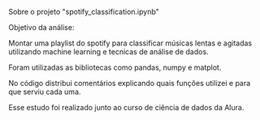 Sobre o projeto "spotify_classification.ipynb"

Objetivo da análise:

Montar uma playlist do spotify para classificar músicas lentas e agitadas utilizando machine learning e tecnicas de análise de dados. 

Foram utilizadas as bibliotecas como pandas, numpy e matplot.

No código distribui comentários explicando quais funções utilizei e para que serviu cada uma. 


Esse estudo foi realizado junto ao curso de ciência de dados da Alura.
